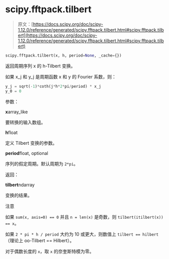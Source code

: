 # scipy.fftpack.tilbert

> 原文：[https://docs.scipy.org/doc/scipy-1.12.0/reference/generated/scipy.fftpack.tilbert.html#scipy.fftpack.tilbert](https://docs.scipy.org/doc/scipy-1.12.0/reference/generated/scipy.fftpack.tilbert.html#scipy.fftpack.tilbert)

```py
scipy.fftpack.tilbert(x, h, period=None, _cache={})
```

返回周期序列 x 的 h-Tilbert 变换。

如果 x_j 和 y_j 是周期函数 x 和 y 的 Fourier 系数，则：

```py
y_j = sqrt(-1)*coth(j*h*2*pi/period) * x_j
y_0 = 0 
```

参数：

**x**array_like

要转换的输入数组。

**h**float

定义 Tilbert 变换的参数。

**period**float, optional

序列的假定周期。默认周期为 `2*pi`。

返回：

**tilbert**ndarray

变换的结果。

注意

如果 `sum(x, axis=0) == 0` 并且 `n = len(x)` 是奇数，则 `tilbert(itilbert(x)) == x`。

如果 `2 * pi * h / period` 大约为 10 或更大，则数值上 `tilbert == hilbert`（理论上 oo-Tilbert == Hilbert）。

对于偶数长度的 `x`，取 `x` 的奈奎斯特模为零。
